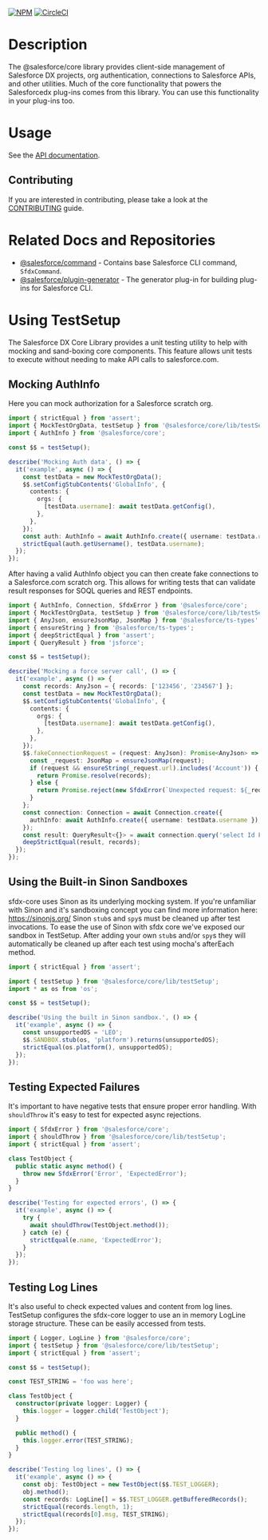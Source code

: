[![NPM](https://img.shields.io/npm/v/@salesforce/core.svg)](https://www.npmjs.com/package/@salesforce/core)
[![CircleCI](https://circleci.com/gh/forcedotcom/sfdx-core.svg?style=svg&circle-token=2377ca31221869e9d13448313620486da80e595f)](https://circleci.com/gh/forcedotcom/sfdx-core)

# Description

The @salesforce/core library provides client-side management of Salesforce DX projects, org authentication, connections to Salesforce APIs, and other utilities. Much of the core functionality that powers the Salesforcedx plug-ins comes from this library. You can use this functionality in your plug-ins too.

# Usage

See the [API documentation](https://forcedotcom.github.io/sfdx-core/).

## Contributing

If you are interested in contributing, please take a look at the [CONTRIBUTING](CONTRIBUTING.md) guide.

# Related Docs and Repositories

- [@salesforce/command](https://github.com/forcedotcom/cli-packages/tree/main/packages/command) - Contains base Salesforce CLI command, `SfdxCommand`.
- [@salesforce/plugin-generator](https://github.com/forcedotcom/sfdx-plugin-generate) - The generator plug-in for building plug-ins for Salesforce CLI.

# Using TestSetup

The Salesforce DX Core Library provides a unit testing utility to help with mocking and sand-boxing core components. This feature allows unit tests to execute without needing to make API calls to salesforce.com.

## Mocking AuthInfo

Here you can mock authorization for a Salesforce scratch org.

```typescript
import { strictEqual } from 'assert';
import { MockTestOrgData, testSetup } from '@salesforce/core/lib/testSetup';
import { AuthInfo } from '@salesforce/core';

const $$ = testSetup();

describe('Mocking Auth data', () => {
  it('example', async () => {
    const testData = new MockTestOrgData();
    $$.setConfigStubContents('GlobalInfo', {
      contents: {
        orgs: {
          [testData.username]: await testData.getConfig(),
        },
      },
    });
    const auth: AuthInfo = await AuthInfo.create({ username: testData.username });
    strictEqual(auth.getUsername(), testData.username);
  });
});
```

After having a valid AuthInfo object you can then create fake connections to a Salesforce.com scratch org. This allows for writing tests that can validate result responses for SOQL queries and REST endpoints.

```typescript
import { AuthInfo, Connection, SfdxError } from '@salesforce/core';
import { MockTestOrgData, testSetup } from '@salesforce/core/lib/testSetup';
import { AnyJson, ensureJsonMap, JsonMap } from '@salesforce/ts-types';
import { ensureString } from '@salesforce/ts-types';
import { deepStrictEqual } from 'assert';
import { QueryResult } from 'jsforce';

const $$ = testSetup();

describe('Mocking a force server call', () => {
  it('example', async () => {
    const records: AnyJson = { records: ['123456', '234567'] };
    const testData = new MockTestOrgData();
    $$.setConfigStubContents('GlobalInfo', {
      contents: {
        orgs: {
          [testData.username]: await testData.getConfig(),
        },
      },
    });
    $$.fakeConnectionRequest = (request: AnyJson): Promise<AnyJson> => {
      const _request: JsonMap = ensureJsonMap(request);
      if (request && ensureString(_request.url).includes('Account')) {
        return Promise.resolve(records);
      } else {
        return Promise.reject(new SfdxError(`Unexpected request: ${_request.url}`));
      }
    };
    const connection: Connection = await Connection.create({
      authInfo: await AuthInfo.create({ username: testData.username }),
    });
    const result: QueryResult<{}> = await connection.query('select Id From Account');
    deepStrictEqual(result, records);
  });
});
```

## Using the Built-in Sinon Sandboxes

sfdx-core uses Sinon as its underlying mocking system. If you're unfamiliar with Sinon and it's sandboxing concept you can find more information here:
https://sinonjs.org/
Sinon `stub`s and `spy`s must be cleaned up after test invocations. To ease the use of Sinon with sfdx core we've exposed our sandbox in TestSetup. After adding your own `stub`s and/or `spy`s they will automatically be cleaned up after each test using mocha's afterEach method.

```typescript
import { strictEqual } from 'assert';

import { testSetup } from '@salesforce/core/lib/testSetup';
import * as os from 'os';

const $$ = testSetup();

describe('Using the built in Sinon sandbox.', () => {
  it('example', async () => {
    const unsupportedOS = 'LEO';
    $$.SANDBOX.stub(os, 'platform').returns(unsupportedOS);
    strictEqual(os.platform(), unsupportedOS);
  });
});
```

## Testing Expected Failures

It's important to have negative tests that ensure proper error handling. With `shouldThrow` it's easy to test for expected async rejections.

```typescript
import { SfdxError } from '@salesforce/core';
import { shouldThrow } from '@salesforce/core/lib/testSetup';
import { strictEqual } from 'assert';

class TestObject {
  public static async method() {
    throw new SfdxError('Error', 'ExpectedError');
  }
}

describe('Testing for expected errors', () => {
  it('example', async () => {
    try {
      await shouldThrow(TestObject.method());
    } catch (e) {
      strictEqual(e.name, 'ExpectedError');
    }
  });
});
```

## Testing Log Lines

It's also useful to check expected values and content from log lines. TestSetup configures the sfdx-core logger to use an in memory LogLine storage structure. These can be easily accessed from tests.

```typescript
import { Logger, LogLine } from '@salesforce/core';
import { testSetup } from '@salesforce/core/lib/testSetup';
import { strictEqual } from 'assert';

const $$ = testSetup();

const TEST_STRING = 'foo was here';

class TestObject {
  constructor(private logger: Logger) {
    this.logger = logger.child('TestObject');
  }

  public method() {
    this.logger.error(TEST_STRING);
  }
}

describe('Testing log lines', () => {
  it('example', async () => {
    const obj: TestObject = new TestObject($$.TEST_LOGGER);
    obj.method();
    const records: LogLine[] = $$.TEST_LOGGER.getBufferedRecords();
    strictEqual(records.length, 1);
    strictEqual(records[0].msg, TEST_STRING);
  });
});
```
